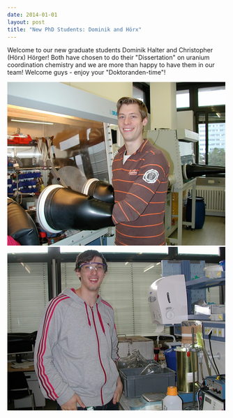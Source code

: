 ```yaml
---
date: 2014-01-01
layout: post
title: "New PhD Students: Dominik and Hörx"
---
```


Welcome to our new graduate students Dominik Halter and Christopher (Hörx) Hörger! 
Both have chosen to do their "Dissertation" on uranium coordination chemistry and we are more than happy to have them in our team! Welcome guys - enjoy your "Doktoranden-time"!

![Dominik](/assets/img/2017/Dominik_klein.jpg)
![Hörx](/assets/img/2017/Chris_klein.jpg)

